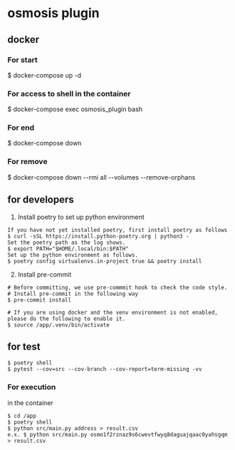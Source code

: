 # osmosis plugin

## docker

### For start

$ docker-compose up -d

### For access to shell in the container

$ docker-compose exec osmosis_plugin bash

### For end

$ docker-compose down

### For remove

$ docker-compose down --rmi all --volumes --remove-orphans

## for developers

1. Install poetry to set up python environment

```
If you have not yet installed poetry, first install poetry as follows
$ curl -sSL https://install.python-poetry.org | python3 -
Set the poetry path as the log shows.
$ export PATH="$HOME/.local/bin:$PATH"
Set up the python environment as follows.
$ poetry config virtualenvs.in-project true && poetry install
```

2. Install pre-commit

```
# Before committing, we use pre-commmit hook to check the code style.
# Install pre-commit in the following way
$ pre-commit install

# If you are using docker and the venv environment is not enabled, please do the following to enable it.
$ source /app/.venv/bin/activate

```

## for test

```
$ poetry shell
$ pytest --cov=src --cov-branch --cov-report=term-missing -vv
```

### For execution

in the container

```
$ cd /app
$ poetry shell
$ python src/main.py address > result.csv
e.x. $ python src/main.py osmo1f2rznaz9s6cwevtfwyq8daguajqaac0yahsgqm > result.csv
```
